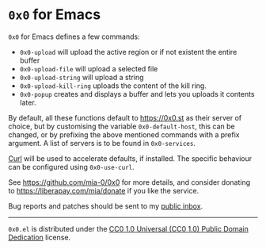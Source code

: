 `0x0` for Emacs
===============

`0x0` for Emacs defines a few commands:

- `0x0-upload` will upload the active region or if not existent the
  entire buffer
- `0x0-upload-file` will upload a selected file
- `0x0-upload-string` will upload a string
- `0x0-upload-kill-ring` uploads the content of the kill ring.
- `0x0-popup` creates and displays a buffer and lets you uploads it
  contents later.

By default, all these functions default to https://0x0.st as their
server of choice, but by customising the variable `0x0-default-host`,
this can be changed, or by prefixing the above mentioned commands with
a prefix argument. A list of servers is to be found in `0x0-services`.

[Curl][curl] will be used to accelerate defaults, if installed. The
specific behaviour can be configured using `0x0-use-curl`.

See https://github.com/mia-0/0x0 for more details, and consider
donating to https://liberapay.com/mia/donate if you like the
service.

Bug reports and patches should be sent to my [public inbox].

---

`0x0.el` is distributed under the [CC0 1.0 Universal (CC0 1.0) Public
Domain Dedication][cc0] license.

[curl]: https://curl.haxx.se/
[MELPA]: https://melpa.org/#/0x0
[public inbox]: https://lists.sr.ht/~zge/public-inbox
[cc0]: https://creativecommons.org/publicdomain/zero/1.0/deed
